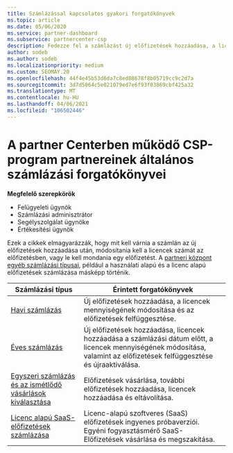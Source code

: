 ```yaml
---
title: Számlázással kapcsolatos gyakori forgatókönyvek
ms.topic: article
ms.date: 05/06/2020
ms.service: partner-dashboard
ms.subservice: partnercenter-csp
description: Fedezze fel a számlázást új előfizetések hozzáadása, a licencek mennyiségének módosítása vagy az előfizetés megszakítása során. Tekintse meg, hogyan különböznek a használati és licenc-alapú előfizetések.
author: sodeb
ms.author: sodeb
ms.localizationpriority: medium
ms.custom: SEOMAY.20
ms.openlocfilehash: 44f4e45b53d6da7c8ed08678f8b05719cc9c2d7a
ms.sourcegitcommit: 3d7d5064c5e021079ed7e6f93f03869cbf425a32
ms.translationtype: MT
ms.contentlocale: hu-HU
ms.lasthandoff: 04/06/2021
ms.locfileid: "106502446"
---
```

# <a name="common-billing-scenarios-for-csp-program-partners-working-in-partner-center"></a>A partner Centerben működő CSP-program partnereinek általános számlázási forgatókönyvei

**Megfelelő szerepkörök**

- Felügyeleti ügynök
- Számlázási adminisztrátor
- Segélyszolgálat ügynöke
- Értékesítési ügynök

Ezek a cikkek elmagyarázzák, hogy mit kell várnia a számlán az új előfizetések hozzáadása után, módosítania kell a licencek számát az előfizetésben, vagy le kell mondania egy előfizetést. A [partneri központ egyéb számlázási típusai](billing-different-types.md), például a használati alapú és a licenc alapú előfizetések számlázása másképp történik.

| Számlázási típus | Érintett forgatókönyvek |
| --------------- | ----------------- |
| [Havi számlázás](common-billing-scenarios-monthly.md) | Új előfizetések hozzáadása, a licencek mennyiségének módosítása és az előfizetések felfüggesztése. |
| [Éves számlázás](common-billing-scenarios-annual.md) | Új előfizetések hozzáadása, licencek hozzáadása a számlázási dátum előtt, a licencek mennyiségének módosítása, valamint az előfizetések felfüggesztése és újraaktiválása. |
| [Egyszeri számlázás és az ismétlődő vásárlások kiválasztása](common-billing-scenarios-onetime-recurring.md) | Előfizetések vásárlása, további előfizetések hozzáadása, licencek hozzáadása és eltávolítása. |
| [Licenc alapú SaaS-előfizetések számlázása](common-billing-scenarios-saas.md) | Licenc-alapú szoftveres (SaaS) előfizetések ingyenes próbaverziói. Egyéni fogyasztásmérő SaaS-Előfizetések vásárlása és megszakítása. |
